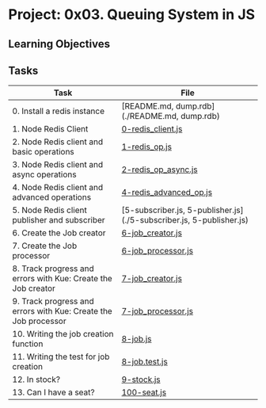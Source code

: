 # Project: 0x03. Queuing System in JS

<h2>Learning Objectives</h2>

<h2>Tasks</h2>

| Task | File |
| ---- | ---- |
| 0. Install a redis instance | [README.md, dump.rdb](./README.md, dump.rdb) |
| 1. Node Redis Client | [0-redis_client.js](./0-redis_client.js) |
| 2. Node Redis client and basic operations | [1-redis_op.js](./1-redis_op.js) |
| 3. Node Redis client and async operations | [2-redis_op_async.js](./2-redis_op_async.js) |
| 4. Node Redis client and advanced operations | [4-redis_advanced_op.js](./4-redis_advanced_op.js) |
| 5. Node Redis client publisher and subscriber | [5-subscriber.js, 5-publisher.js](./5-subscriber.js, 5-publisher.js) |
| 6. Create the Job creator | [6-job_creator.js](./6-job_creator.js) |
| 7. Create the Job processor | [6-job_processor.js](./6-job_processor.js) |
| 8. Track progress and errors with Kue: Create the Job creator | [7-job_creator.js](./7-job_creator.js) |
| 9. Track progress and errors with Kue: Create the Job processor | [7-job_processor.js](./7-job_processor.js) |
| 10. Writing the job creation function | [8-job.js](./8-job.js) |
| 11. Writing the test for job creation | [8-job.test.js](./8-job.test.js) |
| 12. In stock? | [9-stock.js](./9-stock.js) |
| 13. Can I have a seat? | [100-seat.js](./100-seat.js) |

